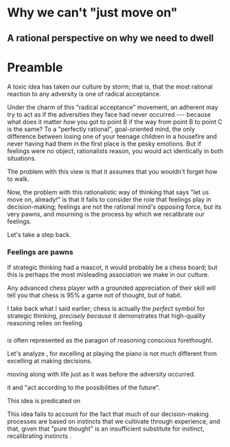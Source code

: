 # Why we can't "just move on"
## A rational perspective on why we need to dwell



# Preamble

A toxic idea has taken our culture by storm; that is, that the most rational reaction to any adversity is one of radical acceptance.

Under the charm of this "radical acceptance" movement, an adherent may try to act as if the adversities they face had never occurred --- because what does it matter *how* you got to point B if the way from point B to point C is the same? To a "perfectly rational", goal-oriented mind, the only difference between losing one of your teenage children in a housefire and never having had them in the first place is the pesky emotions. But if feelings were no object, rationalists reason, you would act identically in both situations.

The problem with this view is that it assumes that you wouldn't forget how to walk.

Now, the problem with this rationalistic way of thinking that says "let us move on, already!" is that it fails to consider the role that feelings play in decision-making; feelings are not the rational mind's opposing force, but its very pawns, and mourning is the process by which we recalibrate our feelings.

Let's take a step back.

### Feelings are pawns

If strategic thinking had a mascot, it would probably be a chess board; but this is perhaps the most misleading association we make in our culture.

Any advanced chess player with a grounded appreciation of their skill will tell you that chess is 95% a game not of thought, but of habit.

I take back what I said earlier; chess is actually the *perfect* symbol for strategic thinking, *precisely because* it demonstrates that high-quality reasoning relies on feeling.

### 

is often represented as the paragon of reasoning conscious forethought.

Let's analyze , for excelling at playing the piano is not much different from excelling at making decisions.

moving along with life just as it was before the adversity occurred.

it and "act according to the possibilities of the future".

This idea is predicated on 

This idea fails to account for the fact that much of our decision-making processes are based on instincts that we cultivate through experience, and that, given that "pure thought" is an insufficient substitute for instinct, recalibrating instincts .